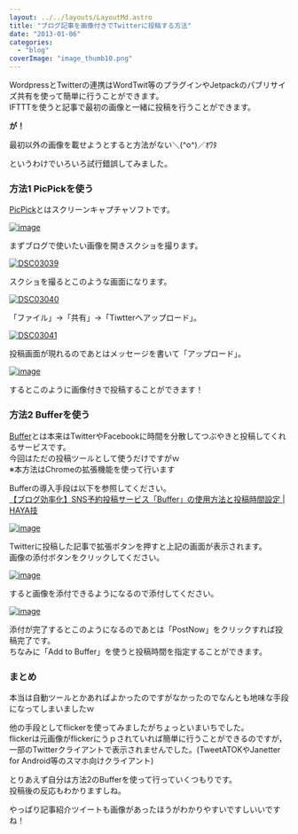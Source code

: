 ```yaml
---
layout: ../../layouts/LayoutMd.astro
title: "ブログ記事を画像付きでTwitterに投稿する方法"
date: "2013-01-06"
categories: 
  - "blog"
coverImage: "image_thumb10.png"
---
```


WordpressとTwitterの連携はWordTwit等のプラグインやJetpackのパブリサイズ共有を使って簡単に行うことができます。  
IFTTTを使うと記事で最初の画像と一緒に投稿を行うことができます。

**が！**

最初以外の画像を載せようとすると方法がない＼(^o^)／ｵﾜﾀ

というわけでいろいろ試行錯誤してみました。

### 方法1 PicPickを使う

[PicPick](http://www.picpick.org/en/)とはスクリーンキャプチャソフトです。

[![image](images/image_thumb9.png "image")](//mizuka123.net/wp-content/uploads/2013/01/image9.png)

まずブログで使いたい画像を開きスクショを撮ります。

[![DSC03039](images/DSC03039_thumb.jpg "DSC03039")](//mizuka123.net/wp-content/uploads/2013/01/DSC03039.jpg)

スクショを撮るとこのような画面になります。

[![DSC03040](images/DSC03040_thumb.jpg "DSC03040")](//mizuka123.net/wp-content/uploads/2013/01/DSC03040.jpg)

「ファイル」→「共有」→「Tiwtterへアップロード」。

[![DSC03041](images/DSC03041_thumb.jpg "DSC03041")](//mizuka123.net/wp-content/uploads/2013/01/DSC030412.jpg)

投稿画面が現れるのであとはメッセージを書いて「アップロード」。

[![image](images/image_thumb10.png "image")](//mizuka123.net/wp-content/uploads/2013/01/image10.png)

するとこのように画像付きで投稿することができます！

### 方法2 Bufferを使う

[Buffer](http://bufferapp.com/)とは本来はTwitterやFacebookに時間を分散してつぶやきと投稿してくれるサービスです。  
今回はただの投稿ツールとして使うだけですがｗ  
※本方法はChromeの拡張機能を使って行います

Bufferの導入手段は以下を参照してください。  
[【ブログ効率化】SNS予約投稿サービス「Buffer」の使用方法と投稿時間設定 | HAYA技](http://haya1111.com/sns-buffer/)

[![image](images/image_thumb11.png "image")](//mizuka123.net/wp-content/uploads/2013/01/image11.png)

Twitterに投稿した記事で拡張ボタンを押すと上記の画面が表示されます。  
画像の添付ボタンをクリックしてください。

[![image](images/image_thumb12.png "image")](//mizuka123.net/wp-content/uploads/2013/01/image12.png)

すると画像を添付できるようになるので添付してください。

[![image](images/image_thumb14.png "image")](//mizuka123.net/wp-content/uploads/2013/01/image13.png)

添付が完了するとこのようになるのであとは「PostNow」をクリックすれば投稿完了です。  
ちなみに「Add to Buffer」を使うと投稿時間を指定することができます。

### まとめ

本当は自動ツールとかあればよかったのですがなかったのでなんとも地味な手段になってしまいましたｗ

他の手段としてflickerを使ってみましたがちょっといまいちでした。  
flickerは元画像がflickerにうｐされていれば簡単に行うことができるのですが，一部のTwitterクライアントで表示されませんでした。(TweetATOKやJanetter for Android等のスマホ向けクライアント)

とりあえず自分は方法2のBufferを使って行っていくつもりです。  
投稿後の反応もわかりますしね。

やっぱり記事紹介ツイートも画像があったほうがわかりやすいですしいいですね！
